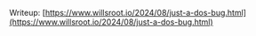 Writeup: [https://www.willsroot.io/2024/08/just-a-dos-bug.html](https://www.willsroot.io/2024/08/just-a-dos-bug.html)
